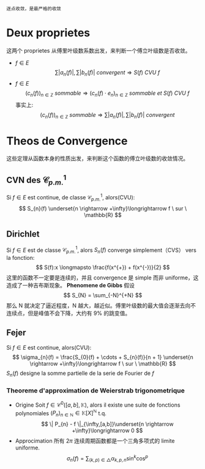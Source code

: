 	逐点收敛，是最严格的收敛
# Deux proprietes
这两个 proprietes 从傅里叶级数系数出发，来判断一个傅立叶级数是否收敛。
- $f \in E$
$$
\sum |a_{n}(f)|,\sum |b_{n}(f)| \ convergent \Rightarrow S(f) \ CVU \ f
$$
- $f \in E$
$$
(c_{n}(f))_{n \in \mathbb{Z}} \ sommable \Rightarrow (c_{n}(f)\cdot e_{n})_{n \in \mathbb{Z}} \ sommable \ et \ S(f) \ CVU \ f
$$
事实上:
$$
(c_{n}(f))_{n \in \mathbb{Z}} \ sommable \Rightarrow \sum |a_{n}(f)|,\sum |b_{n}(f)| \ convergent
$$
# Theos de Convergence
这些定理从函数本身的性质出发，来判断这个函数的傅立叶级数的收敛情况。
## CVN des $\mathcal{C}^{1}_{p.m.}$
Si $f \in E$ est continue, de classe $\mathcal{C}^{1}_{p.m.}$, alors(CVU):
$$
S_{n}(f) \underset{n \rightarrow +\infty}\longrightarrow f \ sur \ \mathbb{R}
$$
## Dirichlet
Si $f \in E$ est de classe $\mathcal{C}^{1}_{p.m.}$, alors $S_{n}(f)$ converge simplement（CVS） vers la fonction:
$$
S(f):x \longmapsto \frac{f(x^{+}) + f(x^{-})}{2}
$$
这里的函数不一定要是连续的，并且 convergence 是 simple 而非 uniforme，这造成了一种吉布斯现象。
**Phenomene de Gibbs**
假设
$$
S_{N} = \sum_{-N}^{+N}
$$
那么 N 就决定了逼近程度，N 越大，越近似。傅里叶级数的最大值会逐渐去向不连续点，但是峰值不会下降，大约有 9% 的跳变值。
## Fejer
Si $f \in E$ est continue, alors(CVU):
$$
\sigma_{n}(f) = \frac{S_{0}(f) + \cdots + S_{n}(f)}{n + 1} \underset{n \rightarrow +\infty}\longrightarrow f \ sur \ \mathbb{R}
$$
$S_{n}(f)$ designe la somme partielle de la serie de Fourier de $f$
### Theoreme d'approximation de Weierstrab trigonometrique
- Origine
Soit $f \in \mathcal{C}^{0}([a,b], \mathbb{K})$, alors il existe une suite de fonctions polynomiales $(P_{n})_{n \in \mathbb{N}} \in \mathbb{K}[X]^{\mathbb{N}}$ t.q.
$$
\| P_{n} - f \|_{\infty,[a,b]}\underset{n \rightarrow +\infty}\longrightarrow 0 
$$
- Approcimation
所有 $2\pi$ 连续周期函数都是一个三角多项式的 limite uniforme.
$$
\sigma_{n}(f) = \sum_{(k,p)\in \bigtriangleup}\alpha_{k,p,n}\sin^{k}\cos^{p}
$$